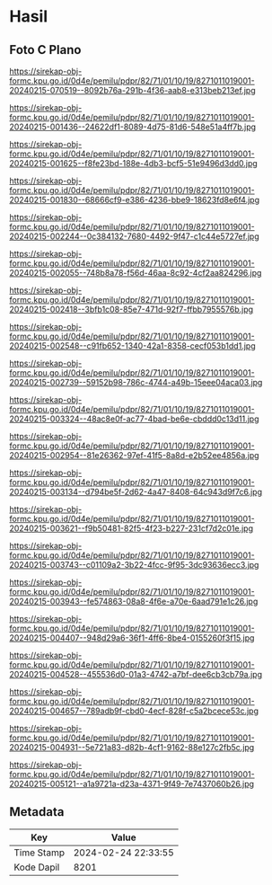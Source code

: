 # Hasil

## Foto C Plano

https://sirekap-obj-formc.kpu.go.id/0d4e/pemilu/pdpr/82/71/01/10/19/8271011019001-20240215-070519--8092b76a-291b-4f36-aab8-e313beb213ef.jpg

https://sirekap-obj-formc.kpu.go.id/0d4e/pemilu/pdpr/82/71/01/10/19/8271011019001-20240215-001436--24622df1-8089-4d75-81d6-548e51a4ff7b.jpg

https://sirekap-obj-formc.kpu.go.id/0d4e/pemilu/pdpr/82/71/01/10/19/8271011019001-20240215-001625--f8fe23bd-188e-4db3-bcf5-51e9496d3dd0.jpg

https://sirekap-obj-formc.kpu.go.id/0d4e/pemilu/pdpr/82/71/01/10/19/8271011019001-20240215-001830--68666cf9-e386-4236-bbe9-18623fd8e6f4.jpg

https://sirekap-obj-formc.kpu.go.id/0d4e/pemilu/pdpr/82/71/01/10/19/8271011019001-20240215-002244--0c384132-7680-4492-9f47-c1c44e5727ef.jpg

https://sirekap-obj-formc.kpu.go.id/0d4e/pemilu/pdpr/82/71/01/10/19/8271011019001-20240215-002055--748b8a78-f56d-46aa-8c92-4cf2aa824296.jpg

https://sirekap-obj-formc.kpu.go.id/0d4e/pemilu/pdpr/82/71/01/10/19/8271011019001-20240215-002418--3bfb1c08-85e7-471d-92f7-ffbb7955576b.jpg

https://sirekap-obj-formc.kpu.go.id/0d4e/pemilu/pdpr/82/71/01/10/19/8271011019001-20240215-002548--c91fb652-1340-42a1-8358-cecf053b1dd1.jpg

https://sirekap-obj-formc.kpu.go.id/0d4e/pemilu/pdpr/82/71/01/10/19/8271011019001-20240215-002739--59152b98-786c-4744-a49b-15eee04aca03.jpg

https://sirekap-obj-formc.kpu.go.id/0d4e/pemilu/pdpr/82/71/01/10/19/8271011019001-20240215-003324--48ac8e0f-ac77-4bad-be6e-cbddd0c13d11.jpg

https://sirekap-obj-formc.kpu.go.id/0d4e/pemilu/pdpr/82/71/01/10/19/8271011019001-20240215-002954--81e26362-97ef-41f5-8a8d-e2b52ee4856a.jpg

https://sirekap-obj-formc.kpu.go.id/0d4e/pemilu/pdpr/82/71/01/10/19/8271011019001-20240215-003134--d794be5f-2d62-4a47-8408-64c943d9f7c6.jpg

https://sirekap-obj-formc.kpu.go.id/0d4e/pemilu/pdpr/82/71/01/10/19/8271011019001-20240215-003621--f9b50481-82f5-4f23-b227-231cf7d2c01e.jpg

https://sirekap-obj-formc.kpu.go.id/0d4e/pemilu/pdpr/82/71/01/10/19/8271011019001-20240215-003743--c01109a2-3b22-4fcc-9f95-3dc93636ecc3.jpg

https://sirekap-obj-formc.kpu.go.id/0d4e/pemilu/pdpr/82/71/01/10/19/8271011019001-20240215-003943--fe574863-08a8-4f6e-a70e-6aad791e1c26.jpg

https://sirekap-obj-formc.kpu.go.id/0d4e/pemilu/pdpr/82/71/01/10/19/8271011019001-20240215-004407--948d29a6-36f1-4ff6-8be4-0155260f3f15.jpg

https://sirekap-obj-formc.kpu.go.id/0d4e/pemilu/pdpr/82/71/01/10/19/8271011019001-20240215-004528--455536d0-01a3-4742-a7bf-dee6cb3cb79a.jpg

https://sirekap-obj-formc.kpu.go.id/0d4e/pemilu/pdpr/82/71/01/10/19/8271011019001-20240215-004657--789adb9f-cbd0-4ecf-828f-c5a2bcece53c.jpg

https://sirekap-obj-formc.kpu.go.id/0d4e/pemilu/pdpr/82/71/01/10/19/8271011019001-20240215-004931--5e721a83-d82b-4cf1-9162-88e127c2fb5c.jpg

https://sirekap-obj-formc.kpu.go.id/0d4e/pemilu/pdpr/82/71/01/10/19/8271011019001-20240215-005121--a1a9721a-d23a-4371-9f49-7e7437060b26.jpg


## Metadata

| Key        | Value               |
| ---------- | ------------------- |
| Time Stamp | 2024-02-24 22:33:55 |
| Kode Dapil | 8201                |



